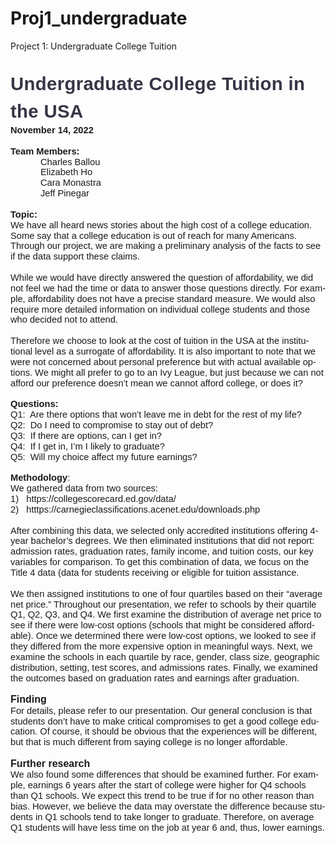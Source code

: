# Proj1_undergraduate
Project 1:  Undergraduate College Tuition
<html>


<head>
<meta http-equiv=Content-Type content="text/html; charset=windows-1252">
<meta name=Generator content="Microsoft Word 15 (filtered)">
<style>
<!--
 /* Font Definitions */
 @font-face
	{font-family:Wingdings;
	panose-1:5 0 0 0 0 0 0 0 0 0;}
@font-face
	{font-family:Gulim;
	panose-1:2 11 6 0 0 1 1 1 1 1;}
@font-face
	{font-family:"Cambria Math";
	panose-1:2 4 5 3 5 4 6 3 2 4;}
@font-face
	{font-family:Calibri;
	panose-1:2 15 5 2 2 2 4 3 2 4;}
@font-face
	{font-family:"Wingdings 3";
	panose-1:5 4 1 2 1 8 7 7 7 7;}
@font-face
	{font-family:"Gill Alt One MT";
	panose-1:2 11 5 2 2 1 4 2 2 3;}
@font-face
	{font-family:Cambria;
	panose-1:2 4 5 3 5 4 6 3 2 4;}
@font-face
	{font-family:Tahoma;
	panose-1:2 11 6 4 3 5 4 4 2 4;}
@font-face
	{font-family:Consolas;
	panose-1:2 11 6 9 2 2 4 3 2 4;}
@font-face
	{font-family:"\@Gulim";
	panose-1:2 11 6 0 0 1 1 1 1 1;}
 /* Style Definitions */
 p.MsoNormal, li.MsoNormal, div.MsoNormal
	{margin-top:0in;
	margin-right:0in;
	margin-bottom:10.0pt;
	margin-left:0in;
	line-height:115%;
	font-size:11.0pt;
	font-family:"Gill Alt One MT",sans-serif;}
h2
	{mso-style-link:"Heading 2 Char";
	margin-top:.25in;
	margin-right:0in;
	margin-bottom:0in;
	margin-left:0in;
	line-height:115%;
	page-break-after:avoid;
	font-size:12.0pt;
	font-family:"Gill Alt One MT",sans-serif;
	font-weight:bold;}
p.MsoHeader, li.MsoHeader, div.MsoHeader
	{mso-style-link:"Header Char";
	margin:0in;
	line-height:normal;
	font-size:11.0pt;
	font-family:"Gill Alt One MT",sans-serif;}
p.MsoFooter, li.MsoFooter, div.MsoFooter
	{mso-style-link:"Footer Char";
	margin:0in;
	line-height:normal;
	font-size:11.0pt;
	font-family:"Gill Alt One MT",sans-serif;}
p.MsoTitle, li.MsoTitle, div.MsoTitle
	{mso-style-link:"Title Char";
	margin-top:0in;
	margin-right:0in;
	margin-bottom:15.0pt;
	margin-left:175.5pt;
	line-height:150%;
	font-size:26.0pt;
	font-family:"Gill Alt One MT",sans-serif;
	color:#79A5B9;
	letter-spacing:.25pt;}
p.MsoTitleCxSpFirst, li.MsoTitleCxSpFirst, div.MsoTitleCxSpFirst
	{mso-style-link:"Title Char";
	margin-top:0in;
	margin-right:0in;
	margin-bottom:0in;
	margin-left:175.5pt;
	line-height:150%;
	font-size:26.0pt;
	font-family:"Gill Alt One MT",sans-serif;
	color:#79A5B9;
	letter-spacing:.25pt;}
p.MsoTitleCxSpMiddle, li.MsoTitleCxSpMiddle, div.MsoTitleCxSpMiddle
	{mso-style-link:"Title Char";
	margin-top:0in;
	margin-right:0in;
	margin-bottom:0in;
	margin-left:175.5pt;
	line-height:150%;
	font-size:26.0pt;
	font-family:"Gill Alt One MT",sans-serif;
	color:#79A5B9;
	letter-spacing:.25pt;}
p.MsoTitleCxSpLast, li.MsoTitleCxSpLast, div.MsoTitleCxSpLast
	{mso-style-link:"Title Char";
	margin-top:0in;
	margin-right:0in;
	margin-bottom:15.0pt;
	margin-left:175.5pt;
	line-height:150%;
	font-size:26.0pt;
	font-family:"Gill Alt One MT",sans-serif;
	color:#79A5B9;
	letter-spacing:.25pt;}
span.TitleChar
	{mso-style-name:"Title Char";
	mso-style-link:Title;
	font-family:"Gill Alt One MT",sans-serif;
	color:#79A5B9;
	letter-spacing:.25pt;}
span.Heading2Char
	{mso-style-name:"Heading 2 Char";
	mso-style-link:"Heading 2";
	font-family:"Gill Alt One MT",sans-serif;
	font-weight:bold;}
span.HeaderChar
	{mso-style-name:"Header Char";
	mso-style-link:Header;}
span.FooterChar
	{mso-style-name:"Footer Char";
	mso-style-link:Footer;}
.MsoChpDefault
	{font-size:10.0pt;
	font-family:"Calibri",sans-serif;}
 /* Page Definitions */
 @page WordSection1
	{size:8.5in 11.0in;
	margin:.3in 1.0in 1.0in 1.0in;}
div.WordSection1
	{page:WordSection1;}
 /* List Definitions */
 ol
	{margin-bottom:0in;}
ul
	{margin-bottom:0in;}
-->
</style>

</head>

<body lang=EN-US link=blue vlink="#9F6715" style='word-wrap:break-word'>

<div class=WordSection1>

<p class=MsoTitleCxSpFirst style='margin:0in'><b><span style='font-size:8.0pt;
line-height:150%;font-family:"Arial",sans-serif;color:#373545'>&nbsp;</span></b></p>

<p class=MsoTitleCxSpLast style='margin:0in'><b><span style='font-size:22.0pt;
line-height:150%;font-family:"Arial",sans-serif;color:#373545'>Undergraduate
College Tuition in the USA</span></b></p>

<p class=MsoNormal style='margin-bottom:0in'><b><span style='font-family:"Arial",sans-serif'>November
14, 2022</span></b></p>

<p class=MsoNormal style='margin-bottom:0in'><b><span style='font-family:"Arial",sans-serif'>&nbsp;</span></b></p>

<p class=MsoNormal style='margin-bottom:0in'><b><span style='font-family:"Arial",sans-serif'>Team
Members:</span></b></p>

<p class=MsoNormal style='margin-bottom:0in;text-indent:.5in'><span
style='font-family:"Arial",sans-serif'>Charles Ballou</span></p>
<p class=MsoNormal style='margin-bottom:0in;text-indent:.5in'><span
style='font-family:"Arial",sans-serif'>Elizabeth Ho</span></p>
<p class=MsoNormal style='margin-bottom:0in;text-indent:.5in'><span
style='font-family:"Arial",sans-serif'>Cara Monastra</span></p>
<p class=MsoNormal style='margin-bottom:0in;text-indent:.5in'><span
style='font-family:"Arial",sans-serif'>Jeff Pinegar</span></p>

<p class=MsoNormal style='margin-bottom:0in'><span style='font-family:"Arial",sans-serif'>&nbsp;</span></p>

<p class=MsoNormal style='margin-bottom:0in'><b><span style='font-family:"Arial",sans-serif'>Topic:</span></b></p>

<p class=MsoNormal style='margin-bottom:0in'><span style='font-family:"Arial",sans-serif'>We
have all heard news stories about the high cost of a college education. Some say
that a college education is out of reach for many Americans. Through our project,
we are making a preliminary analysis of the facts to see if the data support
these claims.</span></p>

<p class=MsoNormal style='margin-bottom:0in'><span style='font-family:"Arial",sans-serif'>&nbsp;</span></p>

<p class=MsoNormal style='margin-bottom:0in'><span style='font-family:"Arial",sans-serif'>While
we would have directly answered the question of affordability, we did not feel we
had the time or data to answer those questions directly. For example, affordability
does not have a precise standard measure. We would also require more detailed
information on individual college students and those who decided not to attend.
</span></p>

<p class=MsoNormal style='margin-bottom:0in'><span style='font-family:"Arial",sans-serif'>&nbsp;</span></p>

<p class=MsoNormal style='margin-bottom:0in'><span style='font-family:"Arial",sans-serif'>Therefore
we choose to look at the cost of tuition in the USA at the institutional level as
a surrogate of affordability. It is also important to note that we were not concerned
about personal preference but with actual available options. We might all prefer
to go to an Ivy League, but just because we can not afford our preference doesn’t
mean we cannot afford college, or does it?</span></p>

<p class=MsoNormal style='margin-bottom:0in'><span style='font-family:"Arial",sans-serif'>&nbsp;</span></p>

<p class=MsoNormal style='margin-bottom:0in'><b><span style='font-family:"Arial",sans-serif'>Questions:</span></b></p>

<p class=MsoNormal style='margin-bottom:0in'><span style='font-family:"Arial",sans-serif'>Q1: 
Are there options that won’t leave me in debt for the rest of my life?</span></p>

<p class=MsoNormal style='margin-bottom:0in'><span style='font-family:"Arial",sans-serif'>Q2: 
Do I need to compromise to stay out of debt?</span></p>

<p class=MsoNormal style='margin-bottom:0in'><span style='font-family:"Arial",sans-serif'>Q3: 
If there are options, can I get in?</span></p>
	
<p class=MsoNormal style='margin-bottom:0in'><span style='font-family:"Arial",sans-serif'>Q4: 
If I get in, I’m I likely to graduate?</span></p>	

<p class=MsoNormal style='margin-bottom:0in'><span style='font-family:"Arial",sans-serif'>Q5: 
Will my choice affect my future earnings?</span></p>

<p class=MsoNormal style='margin-bottom:0in'><b><span style='font-family:"Arial",sans-serif'>&nbsp;</span></b></p>

<p class=MsoNormal style='margin-bottom:0in'><b><span style='font-family:"Arial",sans-serif'>Methodology</span></b><span
style='font-family:"Arial",sans-serif'>:</span></p>

<p class=MsoNormal style='margin-bottom:0in'><span style='font-family:"Arial",sans-serif'>We
gathered data from two sources:</span></p>

<p class=MsoNormal style='margin-bottom:0in'><span style='font-family:"Arial",sans-serif'>1)
  https://collegescorecard.ed.gov/data/</span></p>

<p class=MsoNormal style='margin-bottom:0in'><span style='font-family:"Arial",sans-serif'>2)
  htttps://carnegieclassifications.acenet.edu/downloads.php </span></p>

<p class=MsoNormal style='margin-bottom:0in'><span style='font-family:"Arial",sans-serif'>&nbsp;</span></p>

<p class=MsoNormal style='margin-bottom:0in'><span style='font-family:"Arial",sans-serif'>After
combining this data, we selected only accredited institutions offering 4-year
bachelor’s degrees. We then eliminated institutions that did not report: admission
rates, graduation rates, family income, and tuition costs, our key variables for
comparison. To get this combination of data, we focus on the Title 4 data (data
for students receiving or eligible for tuition assistance.</span></p>

<p class=MsoNormal style='margin-bottom:0in'><span style='font-family:"Arial",sans-serif'>&nbsp;</span></p>

<p class=MsoNormal style='margin-bottom:0in'><span style='font-family:"Arial",sans-serif'>We
then assigned institutions to one of four quartiles based on their “average net
price.” Throughout our presentation, we refer to schools by their quartile Q1, Q2,
Q3, and Q4. We first examine the distribution of average net price to see if
there were low-cost options (schools that might be considered affordable). Once
we determined there were low-cost options, we looked to see if they differed
from the more expensive option in meaningful ways. Next, we examine the schools
in each quartile by race, gender, class size, geographic distribution, setting,
test scores, and admissions rates. Finally, we examined the outcomes based on graduation
rates and earnings after graduation. </span></p>

<p class=MsoNormal style='margin-bottom:0in'><span style='font-family:"Arial",sans-serif'>&nbsp;</span></p>

<h2 style='margin-top:0in'><span style='font-family:"Arial",sans-serif'>Finding</span></h2>

<p class=MsoNormal style='margin-bottom:0in'>For details, please refer to our presentation.
Our general conclusion is that students don’t have to make critical compromises
to get a good college education. Of course, it should be obvious that the experiences
will be different, but that is much different from saying college is no longer affordable.
 </p>

<p class=MsoNormal style='margin-bottom:0in'>&nbsp;</p>

<h2 style='margin-top:0in'><span style='font-family:"Arial",sans-serif'>Further
research</span></h2>

<p class=MsoNormal style='margin-bottom:0in'>We also found some differences that
should be examined further. For example, earnings 6 years after the start of college
were higher for Q4 schools than Q1 schools. We expect this trend to be true if for
no other reason than bias. However, we believe the data may overstate the difference
because students in Q1 schools tend to take longer to graduate. Therefore, on average
Q1 students will have less time on the job at year 6 and, thus, lower earnings.
 </p>

</div>

</body>

</html>
